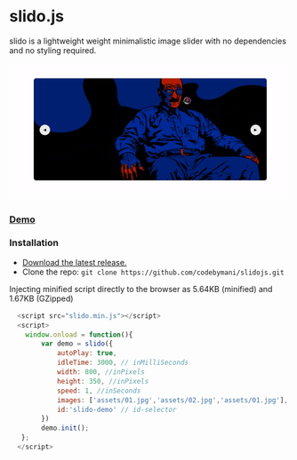 # slido.js
slido is a lightweight weight minimalistic image slider with no dependencies and no styling required. 
<p align="center">
  <img  src="assets/demo.gif">
</p>

### [Demo](https://codebymani.github.io/slidojs)
### Installation
- [Download the latest release.](https://github.com/codebymani/slidojs/archive/master.zip)
- Clone the repo: `git clone https://github.com/codebymani/slidojs.git`

Injecting minified script directly to the browser as 5.64KB (minified) and 1.67KB (GZipped)
```javascript
  <script src="slido.min.js"></script>
  <script>
    window.onload = function(){
        var demo = slido({
            autoPlay: true,
            idleTime: 3000, // inMilliSeconds
            width: 800, //inPixels
            height: 350, //inPixels
            speed: 1, //inSeconds
            images: ['assets/01.jpg','assets/02.jpg','assets/01.jpg'],
            id:'slido-demo' // id-selector
        })
        demo.init();
   };
  </script>
```
